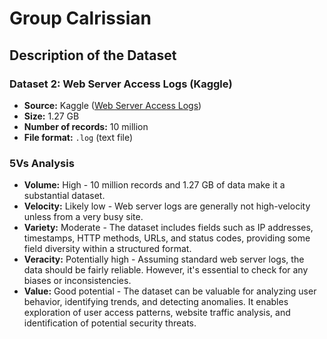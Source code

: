 # Group Calrissian

## Description of the Dataset

### Dataset 2: Web Server Access Logs (Kaggle)
- **Source:** Kaggle ([Web Server Access Logs](https://www.kaggle.com/datasets/eliasdabbas/web-server-access-logs))
- **Size:** 1.27 GB
- **Number of records:** 10 million
- **File format:** `.log` (text file)

### 5Vs Analysis
- **Volume:** High - 10 million records and 1.27 GB of data make it a substantial dataset.
- **Velocity:** Likely low - Web server logs are generally not high-velocity unless from a very busy site.
- **Variety:** Moderate - The dataset includes fields such as IP addresses, timestamps, HTTP methods, URLs, and status codes, providing some field diversity within a structured format.
- **Veracity:** Potentially high - Assuming standard web server logs, the data should be fairly reliable. However, it's essential to check for any biases or inconsistencies.
- **Value:** Good potential - The dataset can be valuable for analyzing user behavior, identifying trends, and detecting anomalies. It enables exploration of user access patterns, website traffic analysis, and identification of potential security threats.
